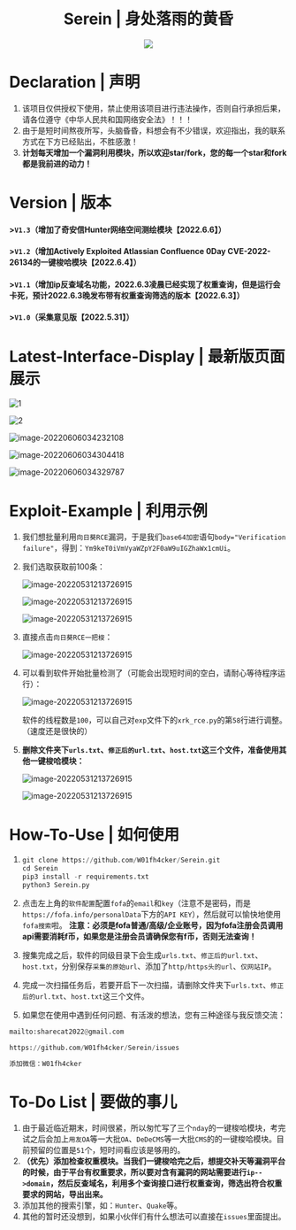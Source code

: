 <h1 align="center">Serein | 身处落雨的黄昏</h1>  
<p align="center"><img src="https://socialify.git.ci/W01fh4cker/Serein/image?description=1&descriptionEditable=%E4%B8%80%E6%AC%BE%E5%9B%BE%E5%BD%A2%E5%8C%96%E3%80%81%E6%89%B9%E9%87%8F%E9%87%87%E9%9B%86url%E3%80%81%E6%89%B9%E9%87%8F%E5%AF%B9%E9%87%87%E9%9B%86%E7%9A%84url%E8%BF%9B%E8%A1%8C%E5%90%84%E7%A7%8Dnday%E6%A3%80%E6%B5%8B%E7%9A%84%E5%B7%A5%E5%85%B7%E3%80%82%E5%8F%AF%E7%94%A8%E4%BA%8Esrc%E6%8C%96%E6%8E%98%E3%80%81cnvd%E6%8C%96%E6%8E%98%E3%80%810day%E5%88%A9%E7%94%A8%E3%80%81%E6%89%93%E9%80%A0%E8%87%AA%E5%B7%B1%E7%9A%84%E6%AD%A6%E5%99%A8%E5%BA%93%E7%AD%89%E5%9C%BA%E6%99%AF%E3%80%82&font=Bitter&forks=1&issues=1&language=1&logo=https%3A%2F%2Fwww.png8.com%2Fimgs%2F2022%2F05%2F31%2Fc1239f843428bb8a.jpg&name=1&owner=1&stargazers=1&theme=Light" /></p>

# Declaration | 声明

1. 该项目仅供授权下使用，禁止使用该项目进行违法操作，否则自行承担后果，请各位遵守《中华人民共和国网络安全法》！！！
2. 由于是短时间熬夜所写，头脑昏昏，料想会有不少错误，欢迎指出，我的联系方式在下方已经贴出，不胜感激！  
3. **计划每天增加一个漏洞利用模块，所以欢迎star/fork，您的每一个star和fork都是我前进的动力！**
# Version | 版本
#### >`V1.3`（增加了奇安信Hunter网络空间测绘模块【2022.6.6】）  
#### >`V1.2`（增加Actively Exploited Atlassian Confluence 0Day CVE-2022-26134的一键梭哈模块【2022.6.4】）  
#### >`V1.1`（增加ip反查域名功能，2022.6.3凌晨已经实现了权重查询，但是运行会卡死，预计2022.6.3晚发布带有权重查询筛选的版本【2022.6.3】）  
#### >`V1.0`（采集意见版【2022.5.31】）

# Latest-Interface-Display | 最新版页面展示

  ![1](https://www.png8.com/imgs/2022/06/06/1dfe079e9efaf53e.png)

![2](https://www.png8.com/imgs/2022/06/06/8c5b9abba00cfb1e.png)

![image-20220606034232108](https://www.png8.com/imgs/2022/06/06/822ba7e7557d322f.png)

![image-20220606034304418](https://www.png8.com/imgs/2022/06/06/3dd518e3c559a93d.png)

![image-20220606034329787](https://www.png8.com/imgs/2022/06/06/7308945f7980ff60.png)

# Exploit-Example | 利用示例

1. 我们想批量利用`向日葵RCE`漏洞，于是我们`base64加密`语句`body="Verification failure"`，得到：`Ym9keT0iVmVyaWZpY2F0aW9uIGZhaWx1cmUi`。

2. 我们选取获取前100条：

   ![image-20220531213726915](https://www.png8.com/imgs/2022/05/31/afa7e27c633103bc.png)

   ![image-20220531213726915](https://www.png8.com/imgs/2022/05/31/131ba7f9968261d0.png)

   ![image-20220531213726915](https://www.png8.com/imgs/2022/05/31/776bab3b4dbdef4a.png)

3. 直接点击`向日葵RCE一把梭`：

      ![image-20220531213726915](https://www.png8.com/imgs/2022/05/31/cb3553eed09f13cc.png)

4. 可以看到软件开始批量检测了（可能会出现短时间的空白，请耐心等待程序运行）：

      ![image-20220531213726915](https://www.png8.com/imgs/2022/05/31/9bffe6b41d0ba93f.png)

      软件的线程数是`100`，可以自己对`exp`文件下的`xrk_rce.py`的第`58`行进行调整。（速度还是很快的）

5. **删除文件夹下`urls.txt`、`修正后的url.txt`、`host.txt`这三个文件，准备使用其他一键梭哈模块：**

   ![image-20220531213726915](https://www.png8.com/imgs/2022/05/31/e16e71a0fa2fee23.png)

   ![image-20220531213726915](https://www.png8.com/imgs/2022/05/31/182de6a83f558bde.png)

# How-To-Use | 如何使用

1. ```python
   git clone https://github.com/W01fh4cker/Serein.git
   cd Serein
   pip3 install -r requirements.txt
   python3 Serein.py
   ```
   
2. 点击左上角的`软件配置`配置`fofa`的`email`和`key`（注意不是密码，而是`https://fofa.info/personalData`下方的`API KEY`），然后就可以愉快地使用`fofa搜索`啦。
    **注意：必须是fofa普通/高级/企业账号，因为fofa注册会员调用api需要消耗f币，如果您是注册会员请确保您有f币，否则无法查询！**  
4. 搜集完成之后，软件的同级目录下会生成`urls.txt`、`修正后的url.txt`、`host.txt`，分别保存`采集的原始url`、添加了`http/https头的url`、`仅网站IP`。
5. 完成一次扫描任务后，若要开启下一次扫描，请删除文件夹下`urls.txt`、`修正后的url.txt`、`host.txt`这三个文件。
6. 如果您在使用中遇到任何问题、有活泼的想法，您有三种途径与我反馈交流：

```python
mailto:sharecat2022@gmail.com

https://github.com/W01fh4cker/Serein/issues

添加微信：W01fh4cker
```


# To-Do List | 要做的事儿
1. 由于最近临近期末，时间很紧，所以匆忙写了三个`nday`的一键梭哈模块，考完试之后会加上`用友OA`等一大批`OA`、`DeDeCMS`等一大批`CMS`的的一键梭哈模块。目前预留的位置是`51`个，短时间看应该是够用的。
2. **（优先）添加检查权重模块。当我们一键梭哈完之后，想提交补天等漏洞平台的时候，由于平台有权重要求，所以要对含有漏洞的网站需要进行`ip-->domain`，然后反查域名，利用多个查询接口进行权重查询，筛选出符合权重要求的网站，导出出来。**
3. 添加其他的搜索引擎，如：`Hunter`、`Quake`等。 
4. 其他的暂时还没想到，如果小伙伴们有什么想法可以直接在`issues`里面提出。
